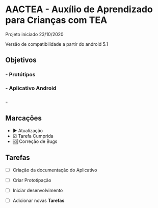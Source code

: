 # AACTEA - Auxílio de Aprendizado para Crianças com TEA

Projeto iniciado 23/10/2020

Versão de compatibilidade a partir do android 5.1

## Objetivos

### - Protótipos

### - Aplicativo Android

### - 


## Marcações

- ▶ Atualização
- ☑ Tarefa Cumprida
- 🆘 Correção de Bugs

## Tarefas

- [ ] Criação da documentação do Aplicativo
- [ ] Criar Prototipação
- [ ] Iniciar desenvolvimento
- [ ] Adicionar novas **Tarefas**

